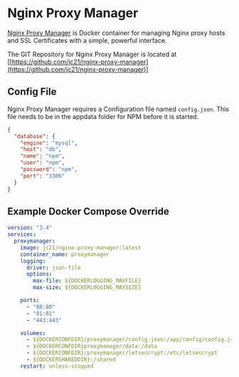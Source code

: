 # Nginx Proxy Manager

[Nginx Proxy Manager](https://[https://nginxproxymanager.com/](https://nginxproxymanager.com/))  is  Docker container for managing Nginx proxy hosts and SSL Certificates with a simple, powerful interface.

The GIT Repository for Nginx Proxy Manager is located at [[https://github.com/jc21/nginx-proxy-manager](https://github.com/jc21/nginx-proxy-manager)]

## Config File

Nginx Proxy Manager requires a Configuration file named `config.json`. This file needs to be in the appdata folder for NPM before it is started.

```json
{
  "database": {
    "engine": "mysql",
    "host": "db",
    "name": "npm",
    "user": "npm",
    "password": "npm",
    "port": "3306"
  }
}
```

## Example Docker Compose Override

```yaml
version: "3.4"
services:
  proxymanager:
    image: jc21/nginx-proxy-manager:latest
    container_name: proxymanager
    logging:
      driver: json-file
      options:
        max-file: ${DOCKERLOGGING_MAXFILE}
        max-size: ${DOCKERLOGGING_MAXSIZE}

    ports:
      - "80:80"
      - "81:81"
      - "443:443"

    volumes:
      - ${DOCKERCONFDIR}/proxymanager/config.json:/app/config/config.json
      - ${DOCKERCONFDIR}proxymanager/data:/data
      - ${DOCKERCONFDIR}/proxymanager/letsencrypt:/etc/letsencrypt
      - ${DOCKERSHAREDDIR}:/shared
    restart: unless-stopped
```
